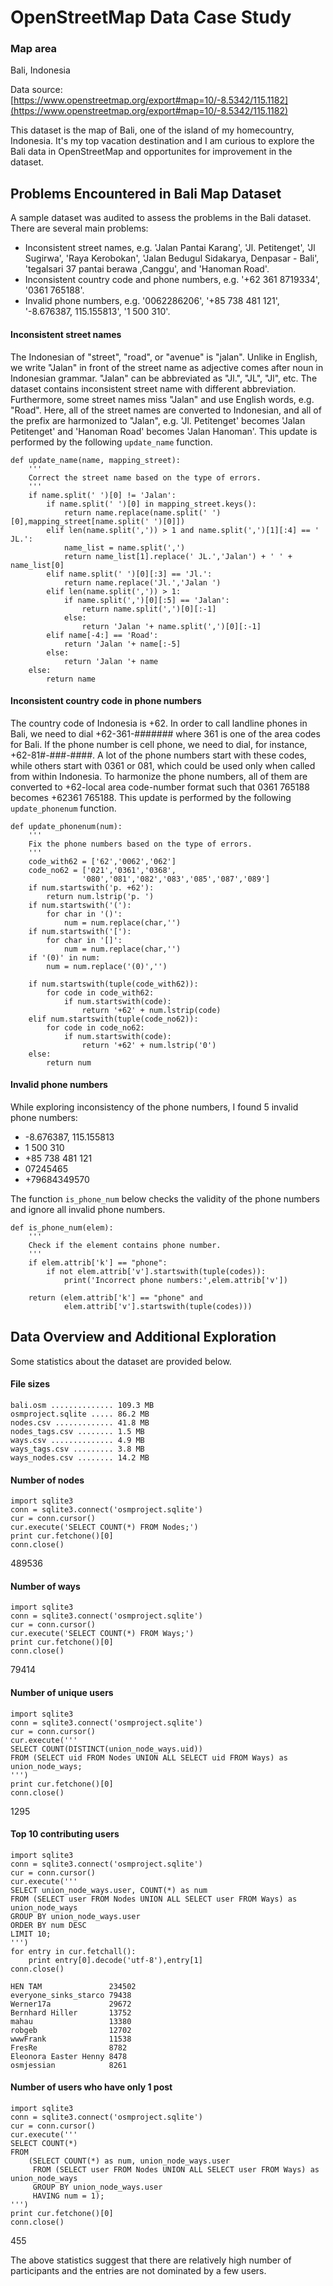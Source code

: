# OpenStreetMap Data Case Study
### Map area
Bali, Indonesia

Data source: [https://www.openstreetmap.org/export#map=10/-8.5342/115.1182](https://www.openstreetmap.org/export#map=10/-8.5342/115.1182)

This dataset is the map of Bali, one of the island of my homecountry, Indonesia. It's my top vacation destination and I am curious to explore the Bali data in OpenStreetMap and opportunites for improvement in the dataset.

## Problems Encountered in Bali Map Dataset
A sample dataset was audited to assess the problems in the Bali dataset. There are several main problems:
* Inconsistent street names, e.g. 'Jalan Pantai Karang', 'Jl. Petitenget', 'Jl Sugirwa', 'Raya Kerobokan', 'Jalan Bedugul Sidakarya, Denpasar - Bali', 'tegalsari 37 pantai berawa ,Canggu', and 'Hanoman Road'.
* Inconsistent country code and phone numbers, e.g. '+62 361 8719334', '0361 765188'.
* Invalid phone numbers, e.g. '0062286206', '+85 738 481 121', '-8.676387, 115.155813', '1 500 310'.

#### Inconsistent street names
The Indonesian of "street", "road", or "avenue" is "jalan". Unlike in English, we write "Jalan" in front of the street name as adjective comes after noun in Indonesian grammar. "Jalan" can be abbreviated as "Jl.", "JL", "Jl", etc. The dataset contains inconsistent street name with different abbreviation. Furthermore, some street names miss "Jalan" and use English words, e.g. "Road". Here, all of the street names are converted to Indonesian, and all of the prefix are harmonized to "Jalan", e.g. 'Jl. Petitenget' becomes 'Jalan Petitenget' and 'Hanoman Road' becomes 'Jalan Hanoman'. This update is performed by the following `update_name` function.

```
def update_name(name, mapping_street):
    '''
    Correct the street name based on the type of errors.
    '''
    if name.split(' ')[0] != 'Jalan':
        if name.split(' ')[0] in mapping_street.keys():
            return name.replace(name.split(' ')[0],mapping_street[name.split(' ')[0]])
        elif len(name.split(',')) > 1 and name.split(',')[1][:4] == ' JL.':
            name_list = name.split(',')
            return name_list[1].replace(' JL.','Jalan') + ' ' + name_list[0]
        elif name.split(' ')[0][:3] == 'Jl.':
            return name.replace('Jl.','Jalan ')
        elif len(name.split(',')) > 1:
            if name.split(',')[0][:5] == 'Jalan':
                return name.split(',')[0][:-1]
            else:
                return 'Jalan '+ name.split(',')[0][:-1]
        elif name[-4:] == 'Road':
            return 'Jalan '+ name[:-5]
        else:
            return 'Jalan '+ name
    else:
        return name
```
#### Inconsistent country code in phone numbers
The country code of Indonesia is +62. In order to call landline phones in Bali, we need to dial +62-361-####### where 361 is one of the area codes for Bali. If the phone number is cell phone, we need to dial, for instance, +62-81#-###-####. A lot of the phone numbers start with these codes, while others start with 0361 or 081, which could be used only when called from within Indonesia. To harmonize the phone numbers, all of them are converted to +62-local area code-number format such that 0361 765188 becomes +62361 765188. This update is performed by the following `update_phonenum` function.
```
def update_phonenum(num):
    '''
    Fix the phone numbers based on the type of errors.
    '''
    code_with62 = ['62','0062','062']
    code_no62 = ['021','0361','0368',
                '080','081','082','083','085','087','089']
    if num.startswith('p. +62'):
        return num.lstrip('p. ')
    if num.startswith('('):
        for char in '()':
            num = num.replace(char,'')
    if num.startswith('['):
        for char in '[]':
            num = num.replace(char,'')
    if '(0)' in num:
        num = num.replace('(0)','')

    if num.startswith(tuple(code_with62)):
        for code in code_with62:
            if num.startswith(code):
                return '+62' + num.lstrip(code)
    elif num.startswith(tuple(code_no62)):
        for code in code_no62:
            if num.startswith(code):
                return '+62' + num.lstrip('0')
    else:
        return num
```
#### Invalid phone numbers
While exploring inconsistency of the phone numbers, I found 5 invalid phone numbers:
* -8.676387, 115.155813
* 1 500 310
* +85 738 481 121
* 07245465
* +79684349570

The function `is_phone_num` below checks the validity of the phone numbers and ignore all invalid phone numbers.
```
def is_phone_num(elem):
    '''
    Check if the element contains phone number.
    '''    
    if elem.attrib['k'] == "phone":
        if not elem.attrib['v'].startswith(tuple(codes)):
            print('Incorrect phone numbers:',elem.attrib['v'])

    return (elem.attrib['k'] == "phone" and
            elem.attrib['v'].startswith(tuple(codes)))
```
## Data Overview and Additional Exploration
Some statistics about the dataset are provided below.

#### File sizes
```
bali.osm .............. 109.3 MB
osmproject.sqlite ..... 86.2 MB
nodes.csv ............. 41.8 MB
nodes_tags.csv ........ 1.5 MB
ways.csv .............. 4.9 MB
ways_tags.csv ......... 3.8 MB
ways_nodes.csv ........ 14.2 MB
```
#### Number of nodes
```
import sqlite3
conn = sqlite3.connect('osmproject.sqlite')
cur = conn.cursor()
cur.execute('SELECT COUNT(*) FROM Nodes;')
print cur.fetchone()[0]
conn.close()
```
489536

#### Number of ways
```
import sqlite3
conn = sqlite3.connect('osmproject.sqlite')
cur = conn.cursor()
cur.execute('SELECT COUNT(*) FROM Ways;')
print cur.fetchone()[0]
conn.close()
```
79414

#### Number of unique users
```
import sqlite3
conn = sqlite3.connect('osmproject.sqlite')
cur = conn.cursor()
cur.execute('''
SELECT COUNT(DISTINCT(union_node_ways.uid))
FROM (SELECT uid FROM Nodes UNION ALL SELECT uid FROM Ways) as union_node_ways;
''')
print cur.fetchone()[0]
conn.close()
```
1295

#### Top 10 contributing users
```
import sqlite3
conn = sqlite3.connect('osmproject.sqlite')
cur = conn.cursor()
cur.execute('''
SELECT union_node_ways.user, COUNT(*) as num
FROM (SELECT user FROM Nodes UNION ALL SELECT user FROM Ways) as union_node_ways
GROUP BY union_node_ways.user
ORDER BY num DESC
LIMIT 10;
''')
for entry in cur.fetchall():
    print entry[0].decode('utf-8'),entry[1]
conn.close()
```

```
HEN TAM               234502
everyone_sinks_starco 79438
Werner17a             29672
Bernhard Hiller       13752
mahau                 13380
robgeb                12702
wwwFrank              11538
FresRe                8782
Eleonora Easter Henny 8478
osmjessian            8261
```

#### Number of users who have only 1 post
```
import sqlite3
conn = sqlite3.connect('osmproject.sqlite')
cur = conn.cursor()
cur.execute('''
SELECT COUNT(*)
FROM
    (SELECT COUNT(*) as num, union_node_ways.user
     FROM (SELECT user FROM Nodes UNION ALL SELECT user FROM Ways) as union_node_ways
     GROUP BY union_node_ways.user
     HAVING num = 1);
''')
print cur.fetchone()[0]
conn.close()
```
455

The above statistics suggest that there are relatively high number of participants and the entries are not dominated by a few users.
